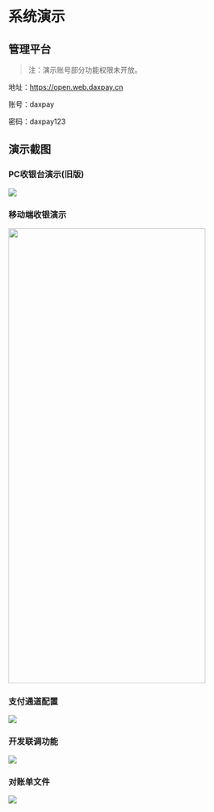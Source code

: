# 系统演示

## 管理平台
> 注：演示账号部分功能权限未开放。

地址：https://open.web.daxpay.cn

账号：daxpay

密码：daxpay123

## 演示截图

### PC收银台演示(旧版)
![](https://cdn.jsdelivr.net/gh/xxm1995/picx-images-hosting@master/daxpay/微信截图_20240513192801.2ruycydkl6.webp)
### 移动端收银演示

<img height="900" src="https://cdn.jsdelivr.net/gh/xxm1995/picx-images-hosting@master/daxpay/微信图片_20241012172346.41y1kcemrf.webp" width="390"/>

### 支付通道配置
![](https://cdn.jsdelivr.net/gh/xxm1995/picx-images-hosting@master/daxpay/微信截图_20241012170024.5tr0f8xzn9.webp)
### 开发联调功能
![](https://cdn.jsdelivr.net/gh/xxm1995/picx-images-hosting@master/daxpay/微信截图_20241012165858.231uu094fm.webp)
### 对账单文件
![](https://cdn.jsdelivr.net/gh/xxm1995/picx-images-hosting@master/daxpay/微信截图_20241012170315.6wqpq4ttix.webp)


